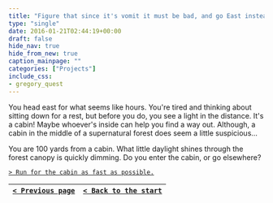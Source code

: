 ```yaml
---
title: "Figure that since it's vomit it must be bad, and go East instead."
type: "single"
date: 2016-01-21T02:44:19+00:00
draft: false
hide_nav: true
hide_from_new: true
caption_mainpage: ""
categories: ["Projects"]
include_css:
- gregory_quest
---
```


You head east for what seems like hours. You're tired and thinking about sitting down for a rest, but before you do, you see a light in the distance. It's a cabin! Maybe whoever's inside can help you find a way out. Although, a cabin in the middle of a supernatural forest does seem a little suspicious…

You are 100 yards from a cabin. What little daylight shines through the forest canopy is quickly dimming. Do you enter the cabin, or go elsewhere?

[``> Run for the cabin as fast as possible.``](../11)

|[``< Previous page``](../9)|[``< Back to the start``](../)|
|---|---|